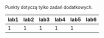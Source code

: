 Punkty dotyczą tylko zadań dodatkowych.

| lab1 | lab2 | lab3 | lab4 | lab5 | lab6 |
|------|------|------|------|------|------|
|    1 |    1 |    1 |    1 |    1 |      |
